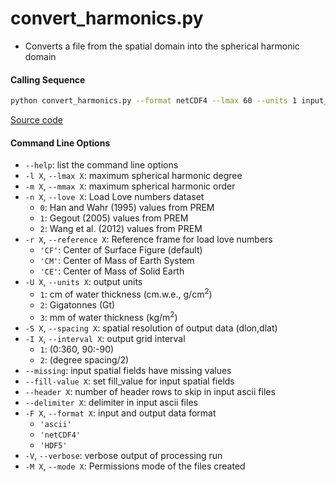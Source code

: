 convert_harmonics.py
====================

 - Converts a file from the spatial domain into the spherical harmonic domain

#### Calling Sequence
```bash
python convert_harmonics.py --format netCDF4 --lmax 60 --units 1 input_file output_file
```
[Source code](https://github.com/tsutterley/read-GRACE-harmonics/blob/main/convert_harmonics.py)

#### Command Line Options
 - `--help`: list the command line options
 - `-l X`, `--lmax X`: maximum spherical harmonic degree
 - `-m X`, `--mmax X`: maximum spherical harmonic order
 - `-n X`, `--love X`: Load Love numbers dataset
      * `0`: Han and Wahr (1995) values from PREM
      * `1`: Gegout (2005) values from PREM
      * `2`: Wang et al. (2012) values from PREM
 - `-r X`, `--reference X`: Reference frame for load love numbers
      * `'CF'`: Center of Surface Figure (default)
      * `'CM'`: Center of Mass of Earth System
      * `'CE'`: Center of Mass of Solid Earth
 - `-U X`, `--units X`: output units
      * `1`: cm of water thickness (cm.w.e., g/cm<sup>2</sup>)
      * `2`: Gigatonnes (Gt)
      * `3`: mm of water thickness (kg/m<sup>2</sup>)
 - `-S X`, `--spacing X`: spatial resolution of output data (dlon,dlat)
 - `-I X`, `--interval X`: output grid interval
      * `1`: (0:360, 90:-90)
      * `2`: (degree spacing/2)
 - `--missing`: input spatial fields have missing values
 - `--fill-value X`: set fill_value for input spatial fields
 - `--header X`: number of header rows to skip in input ascii files
 - `--delimiter X`: delimiter in input ascii files
 - `-F X`, `--format X`: input and output data format
      * `'ascii'`
      * `'netCDF4'`
      * `'HDF5'`
 - `-V`, `--verbose`: verbose output of processing run
 - `-M X`, `--mode X`: Permissions mode of the files created
